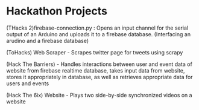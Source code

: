 # Hackathon Projects
(THacks 2)firebase-connection.py : Opens an input channel for the serial output of an Arduino and uploads it to a firebase database. (Interfacing an arudino and a firebase database)

(ToHacks) Web Scraper - Scrapes twitter page for tweets using scrapy

(Hack The Barriers) - Handles interactions between user and event data of website from firebase realtime database, takes input data from website, stores it appropriately in database, as well as retrieves appropriate data for users and events

(Hack The 6ix) Website - Plays two side-by-side synchronized videos on a website
